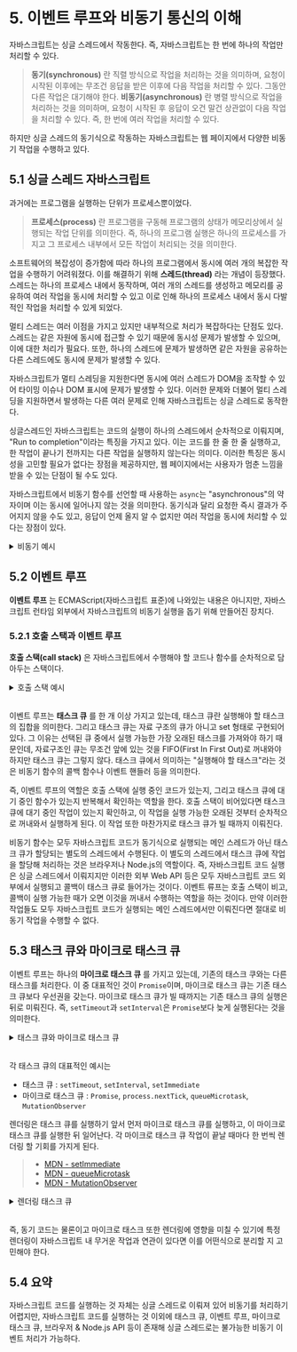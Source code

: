 # 5. 이벤트 루프와 비동기 통신의 이해

자바스크립트는 싱글 스레드에서 작동한다. 즉, 자바스크립트는 한 번에 하나의 작업만 처리할 수 있다.

> **동기(synchronous)** 란 직렬 방식으로 작업을 처리하는 것을 의미하며, 요청이 시작된 이후에는 무조건 응답을 받은 이후에 다음 작업을 처리할 수 있다. 그동안 다른 작업은 대기해야 한다.
> **비동기(asynchronous)** 란 병렬 방식으로 작업을 처리하는 것을 의미하며, 요청이 시작된 후 응답이 오건 말건 상관없이 다음 작업을 처리할 수 있다. 즉, 한 번에 여러 작업을 처리할 수 있다.

하지만 싱글 스레드의 동기식으로 작동하는 자바스크립트는 웹 페이지에서 다양한 비동기 작업을 수행하고 있다.

## 5.1 싱글 스레드 자바스크립트

과거에는 프로그램을 실행하는 단위가 프로세스뿐이었다.

> **프로세스(process)** 란 프로그램을 구동해 프로그램의 상태가 메모리상에서 실행되는 작업 단위를 의미한다. 즉, 하나의 프로그램 실행은 하나의 프로세스를 가지고 그 프로세스 내부에서 모든 작업이 처리되는 것을 의미한다.

소프트웨어의 복잡성이 증가함에 따라 하나의 프로그램에서 동시에 여러 개의 복잡한 작업을 수행하기 어려워졌다. 이를 해결하기 위해 **스레드(thread)** 라는 개념이 등장했다.
스레드는 하나의 프로세스 내에서 동작하며, 여러 개의 스레드를 생성하고 메모리를 공유하여 여러 작업을 동시에 처리할 수 있고 이로 인해 하나의 프로세스 내에서 동시 다발적인 작업을 처리할 수 있게 되었다.

멀티 스레드는 여러 이점을 가지고 있지만 내부적으로 처리가 복잡하다는 단점도 있다. 스레드는 같은 자원에 동시에 접근할 수 있기 때문에 동시성 문제가 발생할 수 있으며, 이에 대한 처리가 필요다.
또한, 하나의 스레드에 문제가 발생하면 같은 자원을 공유하는 다른 스레드에도 동시에 문제가 발생할 수 있다.

자바스크립트가 멀티 스레딩을 지원한다면 동시에 여러 스레드가 DOM을 조작할 수 있어 타이밍 이슈나 DOM 표시에 문제가 발생할 수 있다. 이러한 문제와 더불어 멀티 스레딩을 지원하면서 발생하는 다른 여러 문제로 인해 자바스크립트는 싱글 스레드로 동작한다.

싱글스레드인 자바스크립트는 코드의 실행이 하나의 스레드에서 순차적으로 이뤄지며, "Run to completion"이라는 특징을 가지고 있다.
이는 코드를 한 줄 한 줄 실행하고, 한 작업이 끝나기 전까지는 다른 작업을 실행하지 않는다는 의미다. 이러한 특징은 동시성을 고민할 필요가 없다는 장점을 제공하지만, 웹 페이지에서는 사용자가 멈춘 느낌을 받을 수 있는 단점이 될 수도 있다.

자바스크립트에서 비동기 함수를 선언할 때 사용하는 `async`는 "asynchronous"의 약자이며 이는 동시에 일어나지 않는 것을 의미한다.
동기식과 달리 요청한 즉시 결과가 주어지지 않을 수도 있고, 응답이 언제 올지 알 수 없지만 여러 작업을 동시에 처리할 수 있다는 장점이 있다.

<details>
<summary>비동기 예시</summary>

```js
console.log("1");

setTimeout(() => {
  console.log("2");
}, 0);

setTimeout(() => {
  console.log("3");
}, 100);

console.log("4");
```

출력의 순서가 1, 4, 2, 3으로 나타난다는 것을 알 수 있다.
하지만 싱글 스레드인 자바스크립트는 "Run to completion"으로 1, 2(100ms 후), 3, 4로 출력되어야 정상이지만, 그렇지 않다. 이를 이해하기 위해서는 "이벤트 루프"를 이해해야 한다.

</details>

## 5.2 이벤트 루프

**이벤트 루프** 는 ECMAScript(자바스크립트 표준)에 나와있는 내용은 아니지만, 자바스크립트 런타임 외부에서 자바스크립트의 비동기 실행을 돕기 위해 만들어진 장치다.

### 5.2.1 호출 스택과 이벤트 루프

**호출 스택(call stack)** 은 자바스크립트에서 수행해야 할 코드나 함수를 순차적으로 담아두는 스택이다.

<details>

<summary>호출 스택 예시</summary>

```js
function bar() {
  console.log("bar");
}

function bazz() {
  console.log("bazz");
}

function foo() {
  console.log("foo");
  bar();
  bazz();
}

foo();
```

위 코드는 아래의 순서로 호출 스택에 쌓이고 비워지게 된다.

1. `foo` 함수가 호출 스택에 들어간다.
2. `foo` 함수 내부에서 `console.log("foo")`가 호출 스택에 들어간다.
3. 2번이 실행되고 다음 코드로 넘어간다. (`foo` 함수는 아직 존재)
4. `bar` 함수가 호출 스택에 들어간다.
5. `bar` 함수 내부의 `console.log("bar")`가 호출 스택에 들어간다.
6. 5번이 실행되고 다음 코드로 넘어간다. (`foo`, `bar` 함수는 아직 존재)
7. `bar` 함수 내부에 남은 것이 없으므로 호출 스택에서 제거된다. (`foo` 함수는 아직 존재)
8. `bazz` 함수가 호출 스택에 들어간다.
9. `bazz` 함수 내부의 `console.log("bazz")`가 호출 스택에 들어간다.
10. 9번이 실행되고 다음 코드로 넘어간다. (`foo`, `bazz` 함수는 아직 존재)
11. `bazz` 함수 내부에 남은 것이 없으므로 호출 스택에서 제거된다. (`foo` 함수는 아직 존재)
12. `foo` 함수 내부에 남은 것이 없으므로 호출 스택에서 제거된다.
13. 호출 스택이 완전히 비워진다.

호출 스택이 비어 있는지 여부를 확인하는 것이 이벤트 루프의 역할이다.
이벤트 루프는 단순히 이벤트 루프만의 단일 스레드 내부에서 호출 스택 내부에 수행해야 할 작업이 있는지 확인하고, 수행할 코드가 있다면 자바스크립트 엔진을 이용해 실행한다.
여기서 알아둘 점은 "코드를 실행하는 것"과 "호출 스택이 비어있는지 확인하는 것" 모두 단일 스레드에서 일어난다는 점이다. 즉, 두 작업은 동시에 일어날 수 없으며 한 스레드에서 순차적으로 일어난다.

```js
function bar() {
  console.log("bar");
}

function bazz() {
  console.log("bazz");
}

function foo() {
  console.log("foo");
  setTimeout(bar(), 0);
  bazz();
}

foo();
```

기존의 코드에 `setTimeout`을 추가해 비동기 함수를 호출하면 `foo`, `bazz`, `bar` 순서로 호출 스택에 쌓이고 비워지게 된며 아래의 순서로 실행된다.

1. `foo` 함수가 호출 스택에 들어간다.
2. `foo` 함수 내부에서 `console.log("foo")`가 호출 스택에 들어간다.
3. 2번이 실행되고 다음 코드로 넘어간다. (`foo` 함수는 아직 존재)
4. `setTimeout(bar(), 0)` 함수가 호출 스택에 들어간다.
5. 4번에 대해 타이머 이벤트가 실행되며 태스크 큐로 들어가고, 그 대신 바로 스택에서 제거된다.
6. `bazz` 함수가 호출 스택에 들어간다.
7. `bazz` 함수 내부의 `console.log("bazz")`가 호출 스택에 들어간다.
8. 7번이 실행되고 다음 코드로 넘어간다. (`foo`, `bazz` 함수는 아직 존재)
9. `bazz` 함수 내부에 남은 것이 없으므로 호출 스택에서 제거된다. (`foo` 함수는 아직 존재)
10. `foo` 함수에 남은 것이 없으므로 호출 스택에서 제거된다.
11. 호출 스택이 완전히 비워진다.
12. 이벤트 루프가 호출 스택이 비워져 있음을 확인하고 4번의 태스크 큐에 있는 내용이 있어 `bar` 함수를 호출 스택에 넣는다.
13. `bar` 함수 내부의 `console.log("bar")`가 호출 스택에 들어간다.
14. 13번이 실행되고 다음 코드로 넘어간다. (`bar` 함수는 아직 존재)
15. `bar` 함수 내부에 남은 것이 없으므로 호출 스택에서 제거된다.

위 코드에서 `setTimeout(bar(), 0)`가 정확하게 0초 뒤에 실행된다는 것을 보장하지 못한다는 것이 중요하다.

</details>

<br/>

이벤트 루프는 **태스크 큐** 를 한 개 이상 가지고 있는데, 태스크 큐란 실행해야 할 태스크의 집합을 의미한다. 그리고 태스크 큐는 자료 구조의 큐가 아니고 set 형태로 구현되어 있다.
그 이유는 선택된 큐 중에서 실행 가능한 가장 오래된 태스크를 가져와야 하기 때문인데, 자료구조인 큐는 무조건 앞에 있는 것을 FIFO(First In First Out)로 꺼내와야 하지만 태스크 큐는 그렇지 않다.
태스크 큐에서 의미하는 "실행해야 할 태스크"라는 것은 비동기 함수의 콜백 함수나 이벤트 핸들러 등을 의미한다.

즉, 이벤트 루프의 역할은 호출 스택에 실행 중인 코드가 있는지, 그리고 태스크 큐에 대기 중인 함수가 있는지 반복해서 확인하는 역할을 한다. 호출 스택이 비어있다면 태스크 큐에 대기 중인 작업이 있는지 확인하고, 이 작업을 실행 가능한 오래된 것부터 순차적으로 꺼내와서 실행하게 된다. 이 작업 또한 마찬가지로 태스크 큐가 빌 때까지 이뤄진다.

비동기 함수는 모두 자바스크립트 코드가 동기식으로 실행되는 메인 스레드가 아닌 태스크 큐가 할당되는 별도의 스레드에서 수행된다. 이 별도의 스레드에서 태스크 큐에 작업을 할당해 처리하는 것은 브라우저나 Node.js의 역할이다.
즉, 자바스크립트 코드 실행은 싱글 스레드에서 이뤄지지만 이러한 외부 Web API 등은 모두 자바스크립트 코드 외부에서 실행되고 콜백이 태스크 큐로 들어가는 것이다.
이벤트 류프는 호출 스택이 비고, 콜백이 실행 가능한 때가 오면 이것을 꺼내서 수행하는 역할을 하는 것이다. 만약 이러한 작업들도 모두 자바스크립트 코드가 실행되는 메인 스레드에서만 이뤄진다면 절대로 비동기 작업을 수행할 수 없다.

## 5.3 태스크 큐와 마이크로 태스크 큐

이벤트 루프는 하나의 **마이크로 태스크 큐** 를 가지고 있는데, 기존의 태스크 쿠와는 다른 태스크를 처리한다. 이 중 대표적인 것이 `Promise`이며, 마이크로 태스크 큐는 기존 태스크 큐보다 우선권을 갖는다. 마이크로 태스크 큐가 빌 때까지는 기존 태스크 큐의 실행은 뒤로 미뤄진다. 즉, `setTimeout`과 `setInterval`은 `Promise`보다 늦게 실행된다는 것을 의미한다.

<details>

<summary>태스크 큐와 마이크로 태스크 큐 </summary>

```js
function foo() {
  console.log("foo");
}

function bar() {
  console.log("bar");
}

function bazz() {
  console.log("bazz");
}

setTimeout(foo, 0);

Promise.resolve().then(bar).then(bazz);
```

위 코드는 `bar`, `baz`, `foo` 순서로 실행된다. 이는 `Promise`가 마이크로 태스크 큐에 들어가고, `setTimeout`이 태스크 큐에 들어가기 때문이다.

</details>
<br/>

각 태스크 큐의 대표적인 예시는

- 태스크 큐 : `setTimeout`, `setInterval`, `setImmediate`
- 마이크로 태스크 큐 : `Promise`, `process.nextTick`, `queueMicrotask`, `MutationObserver`

렌더링은 태스크 큐를 실행하기 앞서 먼저 마이크로 태스크 큐를 실행하고, 이 마이크로 태스크 큐를 실행한 뒤 일어난다. 각 마이크로 태스크 큐 작업이 끝날 때마다 한 번씩 렌더링 할 기회를 가지게 된다.

> - [MDN - setImmediate](https://developer.mozilla.org/en-US/docs/Web/API/Window/setImmediate)
> - [MDN - queueMicrotask](https://developer.mozilla.org/en-US/docs/Web/API/queueMicrotask)
> - [MDN - MutationObserver](https://developer.mozilla.org/en-US/docs/Web/API/MutationObserver)

<details>

<summary>렌더링 태스크 큐</summary>

```html
<html>
  <body>
    <ul>
      <li>동기 코드: <button id="sync">0</button></li>
      <li>태스크: <button id="macrotask">0</button></li>
      <li>마이크로 태스크: <button id="microtask">0</button></li>
    </ul>

    <button id="macro_micro">모두 동시 실행</button>
  </body>

  <script>
    const sync = document.getElementById("sync");
    const macrotask = document.getElementById("macrotask");
    const microtask = document.getElementById("microtask");

    const macro_micro = document.getElementById("macro_micro");

    // 동기 코드로 버튼에 1부터 렌더링
    sync.addEventListener("click", function () {
      for (let i = 0; i <= 100000; i++) {
        sync.innerHTML = i;
      }
    });

    // setTimeout으로 태스크 큐에 작업을 넣어 1부터 렌더링
    macrotask.addEventListener("click", function () {
      for (let i = 0; i <= 100000; i++) {
        setTimeout(() => {
          macrotask.innerHTML = i;
        }, 0);
      }
    });

    // queueMicrotask로 마이크로 태스크 큐에 작업을 넣어 1부터 렌더링
    microtask.addEventListener("click", function () {
      for (let i = 0; i <= 100000; i++) {
        queueMicrotask(() => {
          microtask.innerHTML = i;
        });
      }
    });

    // 동기 코드, 태스크, 마이크로 태스크를 모두 동시에 실행
    macro_micro.addEventListener("click", function () {
      for (let i = 0; i <= 100000; i++) {
        sync.innerHTML = i;

        setTimeout(() => {
          macrotask.innerHTML = i;
        }, 0);

        queueMicrotask(() => {
          microtask.innerHTML = i;
        });
      }
    });
  </script>
</html>
```

- 동기 코드는 예상했던 것처럼 해당 연산, 즉 100,000까지 숫자가 올라가기 전까지는 렌더링이 일어나지 않다가 `for` 문이 끝나야 비로소 렌더링 기회를 얻으며 100,000라는 숫자가 한 번에 나타난다.
- 태스크 큐(`setTimeout`)는 모든 `setTimeout` 콜백이 큐에 들어가기 전까지 잠깐의 대기 시간을 갖다가 1부터 100,000까지 순차적으로 렌더링 된다.
- 마이크로 태스크 큐(`queueMicrotask`)는 동기 코드와 마찬가지로 렌더링이 전혀 일어나지 않다가 100,000까지 다 끝난 이후에 한 번에 렌더링 된다.
- 모든 것을 동시에 실행했을 경우 동기 코드와 마이크로 태스크 큐만 한번에 100,000까지 올라가고, 태스크 큐만 순차적으로 렌더링된다.

이러한 작업 순서는 브라우저에 리페인트 전에 콜백 함수 호출을 가능하게 하는 `requestAnimationFrame`과 같은 API에서도 동일하게 적용된다.

```js
consolo.log("1");

setTimeout(() => {
  console.log("2");
}, 0);

Promise.resolve().then(() => console.log("3"));

window.requestAnimationFrame(() => console.log("4"));
```

위 코드를 실행하면 1, 3, 4, 2 순서로 출력된다. 즉, 브라우저에 렌더링 하는 작업은 마이크로 태스크 큐와 태스크 큐 사이에서 일어난다는 것을 알 수 있다.

</details>

<br/>

즉, 동기 코드는 물론이고 마이크로 태스크 또한 렌더링에 영향을 미칠 수 있기에 특정 렌더링이 자바스크립트 내 무거운 작업과 연관이 있다면 이를 어떤식으로 분리할 지 고민해야 한다.

## 5.4 요약

자바스크립트 코드를 실행하는 것 자체는 싱글 스레드로 이뤄져 있어 비동기를 처리하기 어렵지만,
자바스크립트 코드를 실행하는 것 이외에 태스크 큐, 이벤트 루프, 마이크로 태스크 큐, 브라우저 & Node.js API 등이 존재해 싱글 스레드로는 불가능한 비동기 이벤트 처리가 가능하다.
